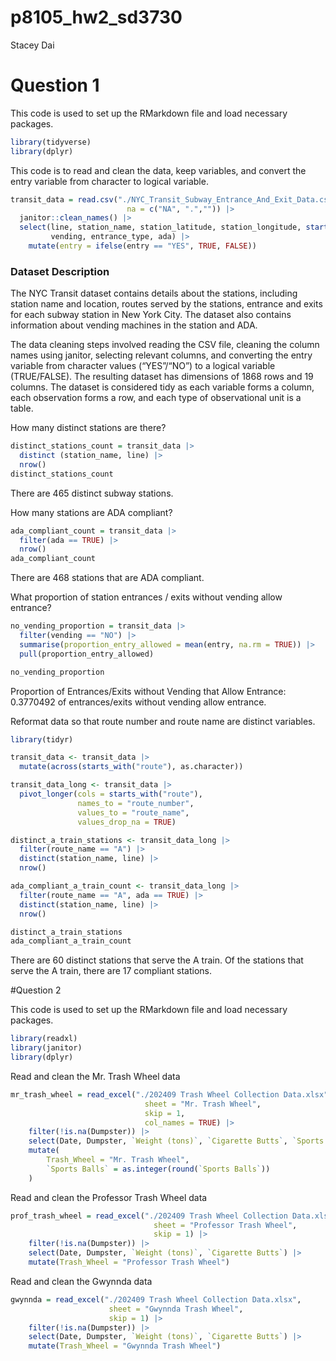 p8105_hw2_sd3730
================
Stacey Dai

# Question 1

This code is used to set up the RMarkdown file and load necessary
packages.

``` r
library(tidyverse)
library(dplyr)
```

This code is to read and clean the data, keep variables, and convert the
entry variable from character to logical variable.

``` r
transit_data = read.csv("./NYC_Transit_Subway_Entrance_And_Exit_Data.csv", 
                          na = c("NA", ".","")) |>
  janitor::clean_names() |>
  select(line, station_name, station_latitude, station_longitude, starts_with("route"), entry,
         vending, entrance_type, ada) |>
    mutate(entry = ifelse(entry == "YES", TRUE, FALSE)) 
```

### Dataset Description

The NYC Transit dataset contains details about the stations, including
station name and location, routes served by the stations, entrance and
exits for each subway station in New York City. The dataset also
contains information about vending machines in the station and ADA.

The data cleaning steps involved reading the CSV file, cleaning the
column names using janitor, selecting relevant columns, and converting
the entry variable from character values (“YES”/“NO”) to a logical
variable (TRUE/FALSE). The resulting dataset has dimensions of 1868 rows
and 19 columns. The dataset is considered tidy as each variable forms a
column, each observation forms a row, and each type of observational
unit is a table.

How many distinct stations are there?

``` r
distinct_stations_count = transit_data |>
  distinct (station_name, line) |>
  nrow()
distinct_stations_count
```

There are 465 distinct subway stations.

How many stations are ADA compliant?

``` r
ada_compliant_count = transit_data |>
  filter(ada == TRUE) |>
  nrow()
ada_compliant_count
```

There are 468 stations that are ADA compliant.

What proportion of station entrances / exits without vending allow
entrance?

``` r
no_vending_proportion = transit_data |>
  filter(vending == "NO") |>
  summarise(proportion_entry_allowed = mean(entry, na.rm = TRUE)) |>
  pull(proportion_entry_allowed)

no_vending_proportion
```

Proportion of Entrances/Exits without Vending that Allow Entrance:
0.3770492 of entrances/exits without vending allow entrance.

Reformat data so that route number and route name are distinct
variables.

``` r
library(tidyr)

transit_data <- transit_data |>
  mutate(across(starts_with("route"), as.character)) 

transit_data_long <- transit_data |>
  pivot_longer(cols = starts_with("route"), 
               names_to = "route_number", 
               values_to = "route_name", 
               values_drop_na = TRUE)

distinct_a_train_stations <- transit_data_long |>
  filter(route_name == "A") |>
  distinct(station_name, line) |>
  nrow()

ada_compliant_a_train_count <- transit_data_long |>
  filter(route_name == "A", ada == TRUE) |>
  distinct(station_name, line) |>
  nrow()

distinct_a_train_stations
ada_compliant_a_train_count
```

There are 60 distinct stations that serve the A train. Of the stations
that serve the A train, there are 17 compliant stations.

\#Question 2

This code is used to set up the RMarkdown file and load necessary
packages.

``` r
library(readxl)
library(janitor)
library(dplyr)
```

Read and clean the Mr. Trash Wheel data

``` r
mr_trash_wheel = read_excel("./202409 Trash Wheel Collection Data.xlsx", 
                              sheet = "Mr. Trash Wheel", 
                              skip = 1, 
                              col_names = TRUE) |>
    filter(!is.na(Dumpster)) |>
    select(Date, Dumpster, `Weight (tons)`, `Cigarette Butts`, `Sports Balls`) |>
    mutate(
        Trash_Wheel = "Mr. Trash Wheel",
        `Sports Balls` = as.integer(round(`Sports Balls`))
    )
```

Read and clean the Professor Trash Wheel data

``` r
prof_trash_wheel = read_excel("./202409 Trash Wheel Collection Data.xlsx", 
                                sheet = "Professor Trash Wheel", 
                                skip = 1) |>
    filter(!is.na(Dumpster)) |>
    select(Date, Dumpster, `Weight (tons)`, `Cigarette Butts`) |>
    mutate(Trash_Wheel = "Professor Trash Wheel")
```

Read and clean the Gwynnda data

``` r
gwynnda = read_excel("./202409 Trash Wheel Collection Data.xlsx", 
                      sheet = "Gwynnda Trash Wheel", 
                      skip = 1) |>
    filter(!is.na(Dumpster)) |>
    select(Date, Dumpster, `Weight (tons)`, `Cigarette Butts`) |>
    mutate(Trash_Wheel = "Gwynnda Trash Wheel")
```
